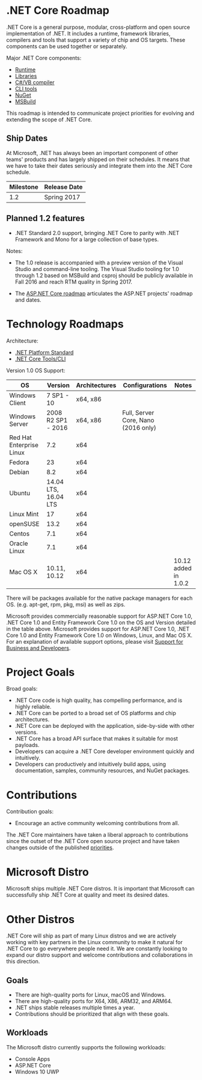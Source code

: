 .NET Core Roadmap
=================

.NET Core is a general purpose, modular, cross-platform and open source implementation of .NET. It includes a runtime, framework libraries, compilers and tools that support a variety of chip and OS targets. These components can be used together or separately.

Major .NET Core components:
- [Runtime](https://github.com/dotnet/coreclr)
- [Libraries](https://github.com/dotnet/corefx)
- [C#/VB compiler](https://github.com/dotnet/roslyn)
- [CLI tools](https://github.com/dotnet/cli)
- [NuGet](https://github.com/NuGet/Home)
- [MSBuild](https://github.com/microsoft/msbuild)

This roadmap is intended to communicate project priorities for evolving and extending the scope of .NET Core.

Ship Dates
----------

At Microsoft, .NET has always been an important component of other teams' products and has largely shipped on their schedules. It means that we have to take their dates seriously and integrate them into the .NET Core schedule.

|Milestone|Release Date|
|---------|------------|
|1.2      |   Spring 2017|

Planned 1.2 features
--------------------

- .NET Standard 2.0 support, bringing .NET Core to parity with .NET Framework and Mono for a large collection of base types.

Notes:

- The 1.0 release is accompanied with a preview version of the Visual Studio and command-line tooling. The Visual Studio tooling for 1.0 through 1.2 based on MSBuild and csproj should be publicly available in Fall 2016 and reach RTM quality in Spring 2017. 

- The [ASP.NET Core roadmap](https://github.com/aspnet/Home/wiki/Roadmap) articulates the ASP.NET projects' roadmap and dates.

Technology Roadmaps
===================

Architecture:

- [.NET Platform Standard](https://github.com/dotnet/corefx/blob/master/Documentation/architecture/net-platform-standard.md)
- [.NET Core Tools/CLI](https://docs.microsoft.com/en-us/dotnet/articles/core/tools/index)

Version 1.0 OS Support:

OS|Version|Architectures|Configurations|Notes
------------------------------|-------------------------------|----------|----------|---------|
Windows Client                | 7 SP1 - 10                    | x64, x86 | |
Windows Server                | 2008 R2 SP1 - 2016            | x64, x86 | Full, Server Core, Nano (2016 only) |
Red Hat Enterprise Linux      | 7.2                           | x64      | |
Fedora                        | 23                            | x64      | |
Debian                        | 8.2                           | x64      | |
Ubuntu                        | 14.04 LTS, 16.04 LTS          | x64      | |
Linux Mint                    | 17                            | x64      | |
openSUSE                      | 13.2                          | x64      | |
Centos                        | 7.1                           | x64      | |
Oracle Linux                  | 7.1                           | x64      | |
Mac OS X                       | 10.11, 10.12            | x64      | | 10.12 added in 1.0.2

There will be packages available for the native package managers for each OS. (e.g. apt-get, rpm, pkg, msi) as well as zips.

Microsoft provides commercially reasonable support for ASP.NET Core 1.0, .NET Core 1.0 and Entity Framework Core 1.0 on the OS and Version detailed in the table above.
Microsoft provides support for ASP.NET Core 1.0, .NET Core 1.0 and Entity Framework Core 1.0 on Windows, Linux, and Mac OS X.  For an explanation of available support options, please visit [Support for Business and Developers](https://support.microsoft.com/en-us/gp/contactus81?Audience=Commercial&SegNo=4).

Project Goals
=============

Broad goals:

- .NET Core code is high quality, has compelling performance, and is highly reliable.
- .NET Core can be ported to a broad set of OS platforms and chip architectures.
- .NET Core can be deployed with the application, side-by-side with other versions.
- .NET Core has a broad API surface that makes it suitable for most payloads.
- Developers can acquire a .NET Core developer environment quickly and intuitively.
- Developers can productively and intuitively build apps, using documentation, samples, community resources, and NuGet packages.

Contributions
=============

Contribution goals: 

- Encourage an active community welcoming contributions from all.

The .NET Core maintainers have taken a liberal approach to contributions since the outset of the .NET Core open source project and have taken changes outside of the published [priorities](https://github.com/dotnet/coreclr/blob/master/Documentation/project-docs/project-priorities.md). 

Microsoft Distro
================

Microsoft ships multiple .NET Core distros. It is important that Microsoft can successfully ship .NET Core at quality and meet its desired dates.

Other Distros
================
.NET Core will ship as part of many Linux distros and we are actively working with key partners in the Linux community to make it natural for .NET Core to go everywhere people need it. We are constantly looking to expand our distro support and welcome contributions and collaborations in this direction.

Goals
-----

- There are high-quality ports for Linux, macOS and Windows.
- There are high-quality ports for X64, X86, ARM32, and ARM64.
- .NET ships stable releases multiple times a year.
- Contributions should be prioritized that align with these goals.

Workloads
---------

The Microsoft distro currently supports the following workloads:

- Console Apps
- ASP.NET Core
- Windows 10 UWP

